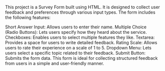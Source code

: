 This project is a Survey Form built using HTML. It is designed to collect user feedback and preferences through various input types. The form includes the following features:

Short Answer Input: Allows users to enter their name.
Multiple Choice (Radio Buttons): Lets users specify how they heard about the service.
Checkboxes: Enables users to select multiple features they like.
Textarea: Provides a space for users to write detailed feedback.
Rating Scale: Allows users to rate their experience on a scale of 1 to 5.
Dropdown Menu: Lets users select a specific topic related to their feedback.
Submit Button: Submits the form data.
This form is ideal for collecting structured feedback from users in a simple and user-friendly manner.
